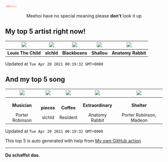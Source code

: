 [![Meehoi Logo](https://github.com/beam41/beam41/raw/master/mh.svg)](http://my.meehoi.me/)
<p align="center">Meehoi have no special meaning please <b>don't</b> look it up</p>

## My top 5 artist right now!
<!-- table start -->
|<img src="https://i.scdn.co/image/87af897f01efcfc75331e6ee812a9822e03b0881">|<img src="https://i.scdn.co/image/63cba7a180e58b0dae0c442083755dd6aa5bc715">|<img src="https://i.scdn.co/image/45fd065d3a9694f17f3fc2ddbc8f54aa563055e6">|<img src="https://i.scdn.co/image/dadeebe21a7d9de46f5c0544c8c9edf7f1fede92">|<img src="https://i.scdn.co/image/80a2b66d164e0ebabeb4b5c1d0e3a3bbc4386afd">|
| :---: | :---: | :---: | :---: | :---: |
|<b>Louis The Child</b>|<b>slchld</b>|<b>Blackbeans</b>|<b>Shallou</b>|<b>Anatomy Rabbit</b>|

Updated at `Tue Apr 20 2021 00:19:32 GMT+0000`
<!-- table end -->

## And my top 5 song
<!-- table song start -->
|<img src="https://i.scdn.co/image/ab67616d00001e02644c3c62d813e39720e04ecd">|<img src="https://i.scdn.co/image/ab67616d00001e0212229daa26fd370bde9d590e">|<img src="https://i.scdn.co/image/ab67616d00001e021629a20d58a261bb957d8464">|<img src="https://i.scdn.co/image/ab67616d00001e02bfe7c97f869955c395da6673">|<img src="https://i.scdn.co/image/ab67616d00001e020b4df34612f851b639959f9a">|
| :---: | :---: | :---: | :---: | :---: |
|<p><b>Musician</b></p> Porter Robinson|<p><b>pieces</b></p> slchld|<p><b>Coffee</b></p> Resident|<p><b>Extraordinary</b></p> Anatomy Rabbit|<p><b>Shelter</b></p> Porter Robinson, Madeon|

Updated at `Tue Apr 20 2021 00:19:32 GMT+0000`
<!-- table song end -->

This top 5 is auto generated with help from [My own GitHub action](https://github.com/beam41/spotify-listening)

---

**Du schaffst das.**